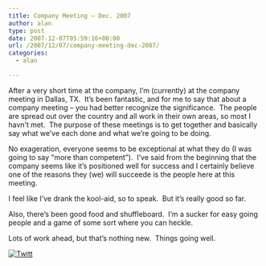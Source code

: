 ```yaml
---
title: Company Meeting – Dec. 2007
author: alan
type: post
date: 2007-12-07T05:59:16+00:00
url: /2007/12/07/company-meeting-dec-2007/
categories:
  - alan

---
```

After a very short time at the company, I&#8217;m (currently) at the company meeting in Dallas, TX.&nbsp; It&#8217;s been fantastic, and for me to say that about a company meeting &#8211; you had better recognize the significance.&nbsp; The people are spread out over the country and all work in their own areas, so most I havn&#8217;t met.&nbsp; The purpose of these meetings is to get together and basically say what we&#8217;ve each done and what we&#8217;re going to be doing.

No exageration, everyone seems to be exceptional at what they do (I was going to say &#8220;more than competent&#8221;).&nbsp; I&#8217;ve said from the beginning that the company seems like it&#8217;s positioned well for success and I certainly believe one of the reasons they (we) will succeede is the people here at this meeting.

I feel like I&#8217;ve drank the kool-aid, so to speak.&nbsp; But it&#8217;s really good so far.

Also, there&#8217;s been good food and shuffleboard.&nbsp; I&#8217;m a sucker for easy going people and a game of some sort where you can heckle.

Lots of work ahead, but that&#8217;s nothing new.&nbsp; Things going well.

<div class="twttr_button">
  <a href="http://twitter.com/share?url=https://zeroasterisk.com/2007/12/07/company-meeting-dec-2007/&text=Company+Meeting+-+Dec.+2007" target="_blank" title="Click here if you like this article."> <img src="http://zeroasterisk.com/wp-content/plugins/twitter-plugin/images/twitt.gif" alt="Twitt" /> </a>
</div>